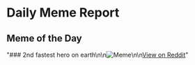 # Daily Meme Report

## Meme of the Day
"### 2nd fastest hero on earth\n\n![Meme](https://i.redd.it/ew5jn517b37f1.png)\n\n[View on Reddit](https://redd.it/1lbzwj7)"
